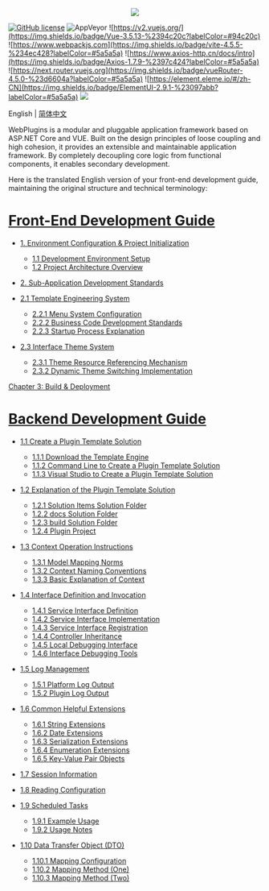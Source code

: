<p align="center" dir="auto">
  <a href="https://opensource.ganweicloud.com" rel="nofollow">
    <img style="max-width:100%;" src="https://github.com/ganweisoft/WebPlugins/blob/main/src/logo.jpg">
  </a>
</p>

[![GitHub license](https://camo.githubusercontent.com/5eaf3ed8a7e8ccb15c21d967b8635ac79e8b1865da3a5ccf78d2572a3e10738a/68747470733a2f2f696d672e736869656c64732e696f2f6769746875622f6c6963656e73652f646f746e65742f6173706e6574636f72653f636f6c6f723d253233306230267374796c653d666c61742d737175617265)](https://github.com/ganweisoft/WebPlugins/blob/main/LICENSE) ![AppVeyor](https://ci.appveyor.com/api/projects/status/v8gfh6pe2u2laqoa?svg=true) ![https://v2.vuejs.org/](https://img.shields.io/badge/Vue-3.5.13-%2394c20c?labelColor=#94c20c) ![https://www.webpackjs.com](https://img.shields.io/badge/vite-4.5.5-%234ec428?labelColor=#5a5a5a) ![https://www.axios-http.cn/docs/intro](https://img.shields.io/badge/Axios-1.7.9-%2397c424?labelColor=#5a5a5a) ![https://next.router.vuejs.org](https://img.shields.io/badge/vueRouter-4.5.0-%23d6604a?labelColor=#5a5a5a) ![https://element.eleme.io/#/zh-CN](https://img.shields.io/badge/ElementUI-2.9.1-%23097abb?labelColor=#5a5a5a) ![](https://img.shields.io/badge/join-discord-infomational)

English | [简体中文](README-CN.md)

WebPlugins is a modular and pluggable application framework based on ASP.NET Core and VUE. Built on the design principles of loose coupling and high cohesion, it provides an extensible and maintainable application framework. By completely decoupling core logic from functional components, it enables secondary development.

Here is the translated English version of your front-end development guide, maintaining the original structure and technical terminology:

# [Front-End Development Guide](https://github.com/ganweisoft/WebPlugins/wiki/Front‐End-Development-Guide)
- [1. Environment Configuration & Project Initialization](https://github.com/ganweisoft/WebPlugins/wiki//Front‐End-Development-Guide#1-install-using-nvm)
  - [1.1 Development Environment Setup](https://github.com/ganweisoft/WebPlugins/wiki//Front‐End-Development-Guide%E2%80%90CN#1-%E4%BD%BF%E7%94%A8nvm%E5%AE%89%E8%A3%85)
  - [1.2 Project Architecture Overview](https://github.com/ganweisoft/WebPlugins/wiki//Front‐End-Development-Guide#2-project-structure-description)

- [2. Sub-Application Development Standards](https://github.com/ganweisoft/WebPlugins/wiki//Front‐End-Development-Guide#3-sub-application-development)
- [2.1 Template Engineering System](https://github.com/ganweisoft/WebPlugins/wiki//Front‐End-Development-Guide%E2%80%90CN#31-%E7%A4%BA%E4%BE%8B%E6%A8%A1%E6%9D%BF%E6%96%87%E4%BB%B6%E7%BB%93%E6%9E%84%E8%AE%BE%E5%A4%87%E8%81%94%E5%8A%A8)
  - [2.2.1 Menu System Configuration](https://github.com/ganweisoft/WebPlugins/wiki//Front‐End-Development-Guide#32-configuration-menu)
  - [2.2.2 Business Code Development Standards](https://github.com/ganweisoft/WebPlugins/wiki//Front‐End-Development-Guide#33-code-development)
  - [2.2.3 Startup Process Explanation](https://github.com/ganweisoft/WebPlugins/wiki//Front‐End-Development-Guide#34-startup-project)

- [2.3 Interface Theme System](https://github.com/ganweisoft/WebPlugins/wiki//Front‐End-Development-Guide%E2%80%90CN#35-%E4%B8%BB%E9%A2%98%E9%85%8D%E7%BD%AE)
  - [2.3.1 Theme Resource Referencing Mechanism](https://github.com/ganweisoft/WebPlugins/wiki//Front‐End-Development-Guide#351-topic-citation)
  - [2.3.2 Dynamic Theme Switching Implementation](https://github.com/ganweisoft/WebPlugins/wiki//Front‐End-Development-Guide#352-theme-switching)

[Chapter 3: Build & Deployment](https://github.com/ganweisoft/WebPlugins/wiki//Front‐End-Development-Guide#4-sub-application-packaging)


# [Backend Development Guide](https://github.com/ganweisoft/WebPlugins/wiki/Backend-Development-Guide)
- [1.1 Create a Plugin Template Solution](https://github.com/ganweisoft/WebPlugins/wiki/Backend-Development-Guide#11-create-a-plugin-template-solution)
  - [1.1.1 Download the Template Engine](https://github.com/ganweisoft/WebPlugins/wiki/Backend-Development-Guide#111-download-the-template-engine)
  - [1.1.2 Command Line to Create a Plugin Template Solution](https://github.com/ganweisoft/WebPlugins/wiki/Backend-Development-Guide#112-command-line-to-create-a-plugin-template-solution)
  - [1.1.3 Visual Studio to Create a Plugin Template Solution](https://github.com/ganweisoft/WebPlugins/wiki/Backend-Development-Guide#113-visual-studio-to-create-a-plugin-template-solution)

- [1.2 Explanation of the Plugin Template Solution](https://github.com/ganweisoft/WebPlugins/wiki/Backend-Development-Guide#12-explination-of-the-plugin-template-solution)
  - [1.2.1 Solution Items Solution Folder](https://github.com/ganweisoft/WebPlugins/wiki/Backend-Development-Guide#121-solution-items-solution-folder)
  - [1.2.2 docs Solution Folder](https://github.com/ganweisoft/WebPlugins/wiki/Backend-Development-Guide#122-docs-solution-folder)
  - [1.2.3 build Solution Folder](https://github.com/ganweisoft/WebPlugins/wiki/Backend-Development-Guide#123-build-solution-folder)
  - [1.2.4 Plugin Project](https://github.com/ganweisoft/WebPlugins/wiki/Backend-Development-Guide#124-plugin-project)

- [1.3 Context Operation Instructions](https://github.com/ganweisoft/WebPlugins/wiki/Backend-Development-Guide#13-context-operation-instructions)
  - [1.3.1 Model Mapping Norms](https://github.com/ganweisoft/WebPlugins/wiki/Backend-Development-Guide#131-model-mapping-norms)
  - [1.3.2 Context Naming Conventions](https://github.com/ganweisoft/WebPlugins/wiki/Backend-Development-Guide#132-context-naming-conventions)
  - [1.3.3 Basic Explanation of Context](https://github.com/ganweisoft/WebPlugins/wiki/Backend-Development-Guide#133-basic-explanation-of-context)

- [1.4 Interface Definition and Invocation](https://github.com/ganweisoft/WebPlugins/wiki/Backend-Development-Guide#14-interface-definition-and-invocation)
  - [1.4.1 Service Interface Definition](https://github.com/ganweisoft/WebPlugins/wiki/Backend-Development-Guide#141-service-interface-definition)
  - [1.4.2 Service Interface Implementation](https://github.com/ganweisoft/WebPlugins/Backend-Development-Guide#142-service-interface-implementation)
  - [1.4.3 Service Interface Registration](https://github.com/ganweisoft/WebPlugins/Backend-Development-Guide#143-service-interface-registration)
  - [1.4.4 Controller Inheritance](https://github.com/ganweisoft/WebPlugins/Backend-Development-Guide#144-controller-inheritance)
  - [1.4.5 Local Debugging Interface](https://github.com/ganweisoft/WebPlugins/Backend-Development-Guide#145-local-debugging-interface)
  - [1.4.6 Interface Debugging Tools](https://github.com/ganweisoft/WebPlugins/Backend-Development-Guide#146-interface-debugging-tools)

- [1.5 Log Management](https://github.com/ganweisoft/WebPlugins/Backend-Development-Guide#15-log-management)
  - [1.5.1 Platform Log Output](https://github.com/ganweisoft/WebPlugins/Backend-Development-Guide#151-platform-log-output)
  - [1.5.2 Plugin Log Output](https://github.com/ganweisoft/WebPlugins/Backend-Development-Guide#152-plugin-log-output)

- [1.6 Common Helpful Extensions](https://github.com/ganweisoft/WebPlugins/Backend-Development-Guide#16-common-helpful-extensions)
  - [1.6.1 String Extensions](https://github.com/ganweisoft/WebPlugins/Backend-Development-Guide#161-string-extensions)
  - [1.6.2 Date Extensions](https://github.com/ganweisoft/WebPlugins/Backend-Development-Guide#162-date-extensions)
  - [1.6.3 Serialization Extensions](https://github.com/ganweisoft/WebPlugins/Backend-Development-Guide#163-serialization-extensions)
  - [1.6.4 Enumeration Extensions](https://github.com/ganweisoft/WebPlugins/Backend-Development-Guide#164-enumeration-extensions)
  - [1.6.5 Key-Value Pair Objects](https://github.com/ganweisoft/WebPlugins/Backend-Development-Guide#165-key-value-pair-objects)

- [1.7 Session Information](https://github.com/ganweisoft/WebPlugins/Backend-Development-Guide#17-session-information)
- [1.8 Reading Configuration](https://github.com/ganweisoft/WebPlugins/Backend-Development-Guide#18-reading-configuration)
- [1.9 Scheduled Tasks](https://github.com/ganweisoft/WebPlugins/Backend-Development-Guide#19-scheduled-tasks)
  - [1.9.1 Example Usage](https://github.com/ganweisoft/WebPlugins/Backend-Development-Guide#191-example-usage)
  - [1.9.2 Usage Notes](https://github.com/ganweisoft/WebPlugins/Backend-Development-Guide#192-usage-notes)
- [1.10 Data Transfer Object (DTO)](https://github.com/ganweisoft/WebPlugins/Backend-Development-Guide#110-data-transfer-object-dto)
  - [1.10.1 Mapping Configuration](https://github.com/ganweisoft/WebPlugins/Backend-Development-Guide#1101-mapping-configuration)
  - [1.10.2 Mapping Method (One)](https://github.com/ganweisoft/WebPlugins/Backend-Development-Guide#1102-mapping-method-one)
  - [1.10.3 Mapping Method (Two)](https://github.com/ganweisoft/WebPlugins/Backend-Development-Guide#1103-mapping-method-two)

